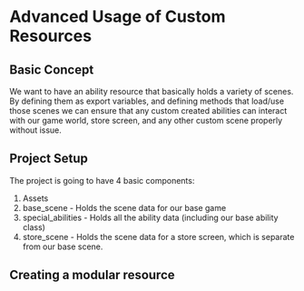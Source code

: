 # Advanced Usage of Custom Resources

## Basic Concept

We want to have an ability resource that basically holds a variety of scenes. By defining them as export variables, and defining methods that load/use those scenes we can ensure that any custom created abilities can interact with our game world, store screen, and any other custom scene properly without issue.

## Project Setup

The project is going to have 4 basic components:

1. Assets
2. base_scene - Holds the scene data for our base game
3. special_abilities - Holds all the ability data (including our base ability class)
4. store_scene - Holds the scene data for a store screen, which is separate from our base scene.

## Creating a modular resource
